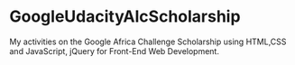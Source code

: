 # GoogleUdacityAlcScholarship
My activities on the Google Africa Challenge Scholarship using HTML,CSS and JavaScript, jQuery for Front-End Web Development.